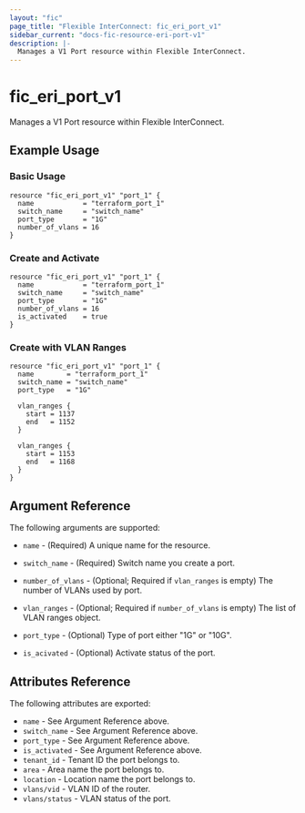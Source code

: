```yaml
---
layout: "fic"
page_title: "Flexible InterConnect: fic_eri_port_v1"
sidebar_current: "docs-fic-resource-eri-port-v1"
description: |-
  Manages a V1 Port resource within Flexible InterConnect.
---
```


# fic\_eri\_port\_v1

Manages a V1 Port resource within Flexible InterConnect.

## Example Usage

### Basic Usage

```hcl
resource "fic_eri_port_v1" "port_1" {
  name            = "terraform_port_1"
  switch_name     = "switch_name"
  port_type       = "1G"
  number_of_vlans = 16
}
```

### Create and Activate

```hcl
resource "fic_eri_port_v1" "port_1" {
  name            = "terraform_port_1"
  switch_name     = "switch_name"
  port_type       = "1G"
  number_of_vlans = 16
  is_activated    = true
}
```

### Create with VLAN Ranges

```hcl
resource "fic_eri_port_v1" "port_1" {
  name        = "terraform_port_1"
  switch_name = "switch_name"
  port_type   = "1G"

  vlan_ranges {
    start = 1137
    end   = 1152
  }

  vlan_ranges {
    start = 1153
    end   = 1168
  }
}
```

## Argument Reference

The following arguments are supported:

* `name` - (Required) A unique name for the resource.

* `switch_name` - (Required) Switch name you create a port.

* `number_of_vlans` - (Optional; Required if `vlan_ranges` is empty) The number of VLANs used by port.

* `vlan_ranges` - (Optional; Required if `number_of_vlans` is empty) The list of VLAN ranges object.

* `port_type` - (Optional) Type of port either "1G" or "10G".

* `is_acivated` - (Optional) Activate status of the port.


## Attributes Reference

The following attributes are exported:

* `name` - See Argument Reference above.
* `switch_name` - See Argument Reference above.
* `port_type` - See Argument Reference above.
* `is_activated` - See Argument Reference above.
* `tenant_id` - Tenant ID the port belongs to.
* `area` - Area name the port belongs to.
* `location` - Location name the port belongs to.
* `vlans/vid` - VLAN ID of the router.
* `vlans/status` - VLAN status of the port.
